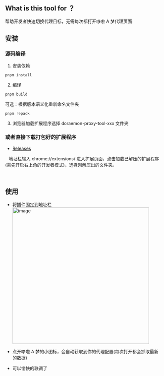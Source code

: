 ## What is this tool for ？

帮助开发者快速切换代理目标，无需每次都打开哆啦 A 梦代理页面

## 安装

### 源码编译

1. 安装依赖

```
pnpm install
```

2. 编译

```
pnpm build
```

可选：根据版本语义化重新命名文件夹
```
pnpm repack
```

3. 浏览器加载扩展程序选择 doraemon-proxy-tool-xxx 文件夹

### 或者直接下载打包好的扩展程序

-   [Releases](https://github.com/JackWang032/doraemon-proxy-tool/releases)

&nbsp;&nbsp;
地址栏输入 chrome://extensions/ 进入扩展页面，点击加载已解压的扩展程序(需先开启右上角的开发者模式)，选择刚解压出的文件夹。

<br/>

## 使用

-   将插件固定到地址栏
    <img width="440" alt="image" src="https://user-images.githubusercontent.com/64318393/207221853-2d20e1a3-a9c2-4867-a3a9-6d44db6c14bf.png">

-   点开哆啦 A 梦的小图标，会自动获取到你的代理配置(每次打开都会抓取最新的数据)
-   可以愉快的联调了
